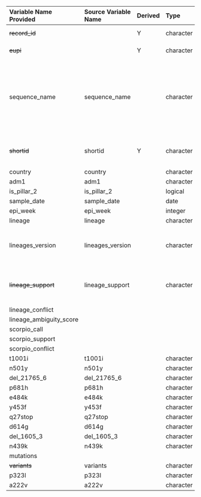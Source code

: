 |Variable Name Provided |Source Variable Name |Derived |Type       |Description                                     |Comments                                         |
|:----------------------|:--------------------|:-------|:----------|:-----------------------------------------------|:------------------------------------------------|
|~~record_id~~              |                     |Y       |character  |Unique ID for this Record                       |                                                 |
|~~eupi~~                   |                     |Y       |character  |Encrypted UPI Number                            |                                                 |
|sequence_name          |sequence_name        |        |character  |                                                |Where a patient has multiple sequences a numeric suffix will be appended, e.g. `.1` and `.2`   |
|~~shortid~~                |shortid              |Y       |character  |The middle portion of the 3-part sequence_name  |                                                 |
|country                |country              |        |character  |                                                |                                                 |
|adm1                   |adm1                 |        |character  |                                                |                                                 |
|is_pillar_2            |is_pillar_2          |        |logical    |                                                |                                                 |
|sample_date            |sample_date          |        |date       |                                                |yyyymmdd                                         |
|epi_week               |epi_week             |        |integer    |                                                |                                                 |
|lineage                |lineage              |        |character  |                                                |                                                 |
|lineages_version       |lineages_version     |        |character  |                                                |Column is blank, set to "character" by default.  |
|~~lineage_support~~        |lineage_support      |        |character  |                                                |Column is blank, set to "character" by default.  |
|lineage_conflict       |                     |        |           |                                                |                                                 
|lineage_ambiguity_score|                     |        |           |                                                |                                                 
|scorpio_call           |                     |        |           |                                                |                                                 
|scorpio_support        |                     |        |           |                                                |                                                 
|scorpio_conflict       |                     |        |           |                                                |                                                 
|t1001i                 |t1001i               |        |character  |                                                |                                                 |
|n501y                  |n501y                |        |character  |                                                |                                                 |
|del_21765_6            |del_21765_6          |        |character  |                                                |                                                 |
|p681h                  |p681h                |        |character  |                                                |                                                 |
|e484k                  |e484k                |        |character  |                                                |                                                 |
|y453f                  |y453f                |        |character  |                                                |                                                 |
|q27stop                |q27stop              |        |character  |                                                |                                                 |
|d614g                  |d614g                |        |character  |                                                |                                                 |
|del_1605_3             |del_1605_3           |        |character  |                                                |                                                 |
|n439k                  |n439k                |        |character  |                                                |                                                 |
|mutations              |                     |        |           |                                                |                                                 
|~~variants~~               |variants             |        |character  |                                                |                                                 |
|p323l                  |p323l                |        |character  |                                                |                                                 |
|a222v                  |a222v                |        |character  |                                                |                                                 |
